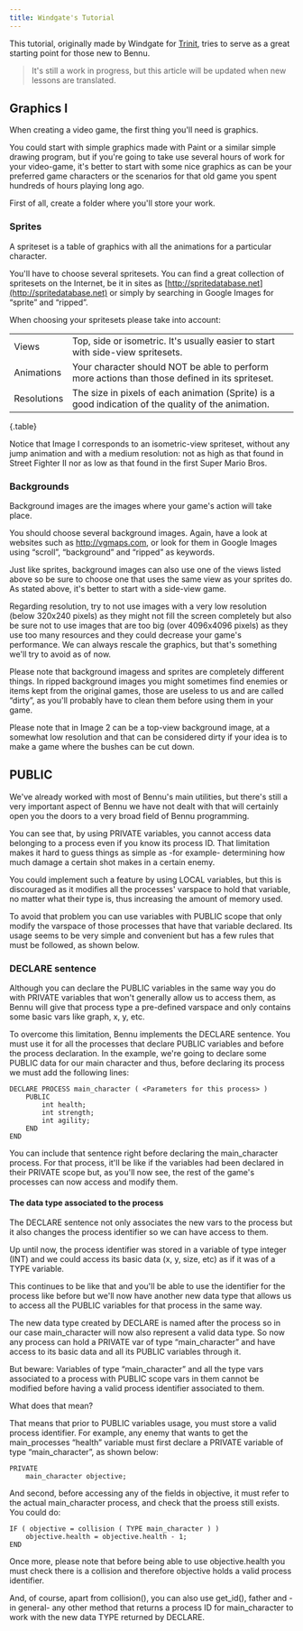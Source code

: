 ```yaml
---
title: Windgate's Tutorial
---
```



This tutorial, originally made by Windgate for [Trinit](https://trinit.es/), tries to serve as a great starting point for those new to Bennu.

> It's still a work in progress, but this article will be updated when new lessons are translated.

## Graphics I

When creating a video game, the first thing you'll need is graphics.

You could start with simple graphics made with Paint or a similar simple drawing program, but if you're going to take use several hours of work for your video-game, it's better to start with some nice graphics as can be your preferred game characters or the scenarios for that old game you spent hundreds of hours playing long ago.

First of all, create a folder where you'll store your work.

### Sprites

A spriteset is a table of graphics with all the animations for a particular character.

You'll have to choose several spritesets. You can find a great collection of spritesets on the Internet, be it in sites as [http://spritedatabase.net](http://spritedatabase.net) or simply by searching in Google Images for “sprite” and “ripped”.

When choosing your spritesets please take into account:

|||
|---|---|
| Views | Top, side or isometric. It's usually easier to start with side-view spritesets. |
| Animations | Your character should NOT be able to perform more actions than those defined in its spriteset. |
| Resolutions | The size in pixels of each animation (Sprite) is a good indication of the quality of the animation. |
{.table}

Notice that Image I corresponds to an isometric-view spriteset, without any jump animation and with a medium resolution: not as high as that found in Street Fighter II nor as low as that found in the first Super Mario Bros.

### Backgrounds

Background images are the images where your game's action will take place.

You should choose several background images. Again, have a look at websites such as http://vgmaps.com, or look for them in Google Images using “scroll”, “background” and “ripped” as keywords.

Just like sprites, background images can also use one of the views listed above so be sure to choose one that uses the same view as your sprites do. As stated above, it's better to start with a side-view game.

Regarding resolution, try to not use images with a very low resolution (below 320x240 pixels) as they might not fill the screen completely but also be sure not to use images that are too big (over 4096x4096 pixels) as they use too many resources and they could decrease your game's performance. We can always rescale the graphics, but that's something we'll try to avoid as of now.

Please note that background imagess and sprites are completely different things. In ripped background images you might sometimes find enemies or items kept from the original games, those are useless to us and are called “dirty”, as you'll probably have to clean them before using them in your game.

Please note that in Image 2 can be a top-view background image, at a somewhat low resolution and that can be considered dirty if your idea is to make a game where the bushes can be cut down.

## PUBLIC

We've already worked with most of Bennu's main utilities, but there's still a very important aspect of Bennu we have not dealt with that will certainly open you the doors to a very broad field of Bennu programming.

You can see that, by using PRIVATE variables, you cannot access data belonging to a process even if you know its process ID. That limitation makes it hard to guess things as simple as -for example- determining how much damage a certain shot makes in a certain enemy.

You could implement such a feature by using LOCAL variables, but this is discouraged as it modifies all the processes' varspace to hold that variable, no matter what their type is, thus increasing the amount of memory used.

To avoid that problem you can use variables with PUBLIC scope that only modify the varspace of those processes that have that variable declared. Its usage seems to be very simple and convenient but has a few rules that must be followed, as shown below.


### DECLARE sentence

Although you can declare the PUBLIC variables in the same way you do with PRIVATE variables that won't generally allow us to access them, as Bennu will give that process type a pre-defined varspace and only contains some basic vars like graph, x, y, etc.

To overcome this limitation, Bennu implements the DECLARE sentence. You must use it for all the processes that declare PUBLIC variables and before the process declaration. In the example, we're going to declare some PUBLIC data for our main character and thus, before declaring its process we must add the following lines:

```
DECLARE PROCESS main_character ( <Parameters for this process> )
    PUBLIC
        int health;
        int strength;
        int agility;
    END
END
```

You can include that sentence right before declaring the main_character process. For that process, it'll be like if the variables had been declared in their PRIVATE scope but, as you'll now see, the rest of the game's processes can now access and modify them.

#### The data type associated to the process

The DECLARE sentence not only associates the new vars to the process but it also changes the process identifier so we can have access to them.

Up until now, the process identifier was stored in a variable of type integer (INT) and we could access its basic data (x, y, size, etc) as if it was of a TYPE variable.

This continues to be like that and you'll be able to use the identifier for the process like before but we'll now have another new data type that allows us to access all the PUBLIC variables for that process in the same way.

The new data type created by DECLARE is named after the process so in our case main_character will now also represent a valid data type. So now any process can hold a PRIVATE var of type “main_character” and have access to its basic data and all its PUBLIC variables through it.

But beware: Variables of type “main_character” and all the type vars associated to a process with PUBLIC scope vars in them cannot be modified before having a valid process identifier associated to them.

What does that mean?

That means that prior to PUBLIC variables usage, you must store a valid process identifier. For example, any enemy that wants to get the main_processes “health” variable must first declare a PRIVATE variable of type “main_character”, as shown below:

```
PRIVATE
    main_character objective;
```

And second, before accessing any of the fields in objective, it must refer to the actual main_character process, and check that the proess still exists. You could do:

```
IF ( objective = collision ( TYPE main_character ) )
    objective.health = objective.health - 1;
END
```

Once more, please note that before being able to use objective.health you must check there is a collision and therefore objective holds a valid process identifier.

And, of course, apart from collision(), you can also use get_id(), father and -in general- any other method that returns a process ID for main_character to work with the new data TYPE returned by DECLARE.
